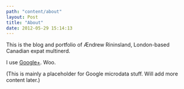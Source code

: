 ```yaml
---
path: "content/about"
layout: Post
title: "About"
date: 2012-05-29 15:14:13
---
```


This is the blog and portfolio of Ændrew Rininsland, London-based Canadian expat multinerd.

I use [Google+](https://plus.google.com/106103742843933159103). Woo.

(This is mainly a placeholder for Google microdata stuff. Will add more content later.)